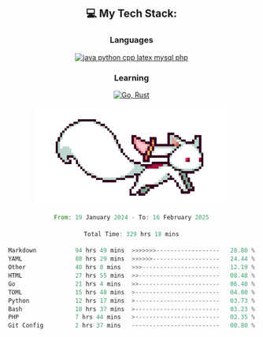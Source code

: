 
<div align="center">
<br>

## 💻 My Tech Stack:

### Languages

[![java python cpp latex mysql php](https://skillicons.dev/icons?i=java,python,cpp,latex,mysql,php)](https://skillicons.dev)

### Learning

[![Go, Rust](https://skillicons.dev/icons?i=go,rust)](https://skillicons.dev)

<center>

<img src="kyubey.gif" alt="Alt-Text" title="" >

</center>


<!--START_SECTION:waka-->

```rust
From: 19 January 2024 - To: 16 February 2025

Total Time: 329 hrs 18 mins

Markdown           94 hrs 49 mins  >>>>>>>------------------   28.80 %
YAML               80 hrs 29 mins  >>>>>>-------------------   24.44 %
Other              40 hrs 8 mins   >>>----------------------   12.19 %
HTML               27 hrs 55 mins  >>-----------------------   08.48 %
Go                 21 hrs 4 mins   >>-----------------------   06.40 %
TOML               15 hrs 48 mins  >------------------------   04.80 %
Python             12 hrs 17 mins  >------------------------   03.73 %
Bash               10 hrs 37 mins  >------------------------   03.23 %
PHP                7 hrs 44 mins   >------------------------   02.35 %
Git Config         2 hrs 37 mins   -------------------------   00.80 %
```

<!--END_SECTION:waka-->
